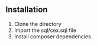 ## Installation

1) Clone the directory
2) Import the sql/cex.sql file
3) Install composer dependencies